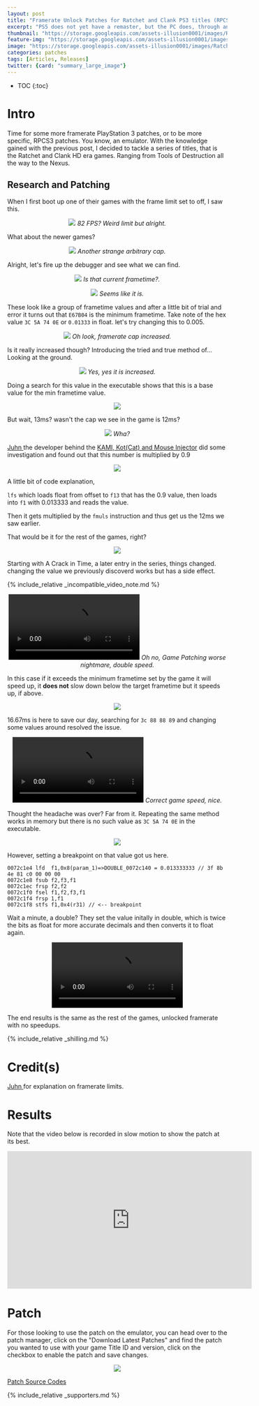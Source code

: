 ```yaml
---
layout: post
title: "Framerate Unlock Patches for Ratchet and Clank PS3 titles (RPCS3)"
excerpt: "PS5 does not yet have a remaster, but the PC does, through an emulator."
thumbnail: "https://storage.googleapis.com/assets-illusion0001/images/RatchetPS3-FPSUnlock/RC_Feature.png"
feature-img: "https://storage.googleapis.com/assets-illusion0001/images/RatchetPS3-FPSUnlock/RC_Feature.png"
image: "https://storage.googleapis.com/assets-illusion0001/images/RatchetPS3-FPSUnlock/RC_Feature.png"
categories: patches
tags: [Articles, Releases]
twitter: {card: "summary_large_image"}
---
```


* TOC
{:toc}

# Intro

Time for some more framerate PlayStation 3 patches, or to be more specific, RPCS3 patches. You know, an emulator. With the knowledge gained with the previous post, I decided to tackle a series of titles, that is the Ratchet and Clank HD era games. Ranging from Tools of Destruction all the way to the Nexus.

## Research and Patching

When I first boot up one of their games with the frame limit set to off, I saw this.

<p align="center">
<img src="https://storage.googleapis.com/assets-illusion0001/images/RatchetPS3-FPSUnlock/rpcs3_rc_sc0.png">
<em>82 FPS? Weird limit but alright.</em>
</p>

What about the newer games?

<p align="center">
<img src="https://storage.googleapis.com/assets-illusion0001/images/RatchetPS3-FPSUnlock/rpcs3_rc_sc4.png">
<em>Another strange arbitrary cap.</em>
</p>

Alright, let's fire up the debugger and see what we can find.

<p align="center">
<img src="https://storage.googleapis.com/assets-illusion0001/images/RatchetPS3-FPSUnlock/rpcs3_rc_dbgsc0.png">
<em>Is that current frametime?.</em>
</p>

<p align="center">
<img src="https://storage.googleapis.com/assets-illusion0001/images/RatchetPS3-FPSUnlock/rpcs3_rc_dbgsc2.png">
<em>Seems like it is.</em>
</p>

These look like a group of frametime values and after a little bit of trial and error it turns out that `E67B04` is the minimum frametime. Take note of the hex value `3C 5A 74 0E` or `0.01333` in float. let's try changing this to 0.005.

<p align="center">
<img src="https://storage.googleapis.com/assets-illusion0001/images/RatchetPS3-FPSUnlock/rpcs3_rc_sc1.png">
<em>Oh look, framerate cap increased.</em>
</p>

Is it really increased though? Introducing the tried and true method of... Looking at the ground<i class="twa twa-trade-mark"></i>.

<p align="center">
<img src="https://storage.googleapis.com/assets-illusion0001/images/RatchetPS3-FPSUnlock/rpcs3_rc_sc2.png">
<em>Yes, yes it is increased.</em>
</p>

Doing a search for this value in the executable shows that this is a base value for the min frametime value.

<p align="center">
<img src="https://storage.googleapis.com/assets-illusion0001/images/RatchetPS3-FPSUnlock/ghidra_rc_ft0.png">
</p>

But wait, 13ms? wasn't the cap we see in the game is 12ms?

<p align="center">
<img src="https://storage.googleapis.com/assets-illusion0001/images/RatchetPS3-FPSUnlock/rpcs3_rc_sc3.png">
<em>Wha? <i class="twa twa-thinking-face"></i></em>
</p>

[Juhn <i class="twa twa-cat-face"></i>](https://github.com/isJuhn/) the developer behind the [KAMI, Kot(Cat) and Mouse Injector](https://github.com/isJuhn/KAMI) did some investigation and found out that this number is multiplied by 0.9

<p align="center">
<img src="https://storage.googleapis.com/assets-illusion0001/images/RatchetPS3-FPSUnlock/rpcs3_rc_dbgsc3.png">
</p>

A little bit of code explanation,

`lfs` which loads float from offset to `f13` that has the 0.9 value, then loads into `f1` with 0.013333 and reads the value.

Then it gets multiplied by the `fmuls` instruction and thus get us the 12ms we saw earlier.

That would be it for the rest of the games, right?

<p align="center">
<img src="https://storage.googleapis.com/assets-illusion0001/images/RatchetPS3-FPSUnlock/rc_dev_value_meme.png">
</p>

Starting with A Crack in Time, a later entry in the series, things changed. changing the value we previously discoverd works but has a side effect.

{% include_relative _incompatible_video_note.md %}

<div align="center" class="video-container">
<video controls >
  <source src="https://storage.googleapis.com/assets-illusion0001/images/RatchetPS3-FPSUnlock/rc_rpcs3_fps_before_demo.mp4" type="video/mp4">
</video>
<em>Oh no, Game Patching worse nightmare, double speed.</em>
</div>

In this case if it exceeds the minimum frametime set by the game it will speed up, it **does not** slow down below the target frametime but it speeds up, if above.

<p align="center">
<img src="https://storage.googleapis.com/assets-illusion0001/images/RatchetPS3-FPSUnlock/rpcs3_rc_dbgsc4.png">
</p>

16.67ms is here to save our day, searching for `3c 88 88 89` and changing some values around resolved the issue.

<div align="center" class="video-container">
<video controls >
  <source src="https://storage.googleapis.com/assets-illusion0001/images/RatchetPS3-FPSUnlock/rc_rpcs3_fps_after_demo.mp4" type="video/mp4">
</video>
<em>Correct game speed, nice.</em>
</div>

Thought the headache was over? Far from it. Repeating the same method works in memory but there is no such value as `3C 5A 74 0E` in the executable.

<p align="center">
<img src="https://storage.googleapis.com/assets-illusion0001/images/RatchetPS3-FPSUnlock/ghidra_rc_ft1.png">
</p>

However, setting a breakpoint on that value got us here.

```
0072c1e4 lfd  f1,0x8(param_1)=>DOUBLE_0072c140 = 0.013333333 // 3f 8b 4e 81 c0 00 00 00
0072c1e8 fsub f2,f3,f1
0072c1ec frsp f2,f2
0072c1f0 fsel f1,f2,f3,f1
0072c1f4 frsp 1,f1
0072c1f8 stfs f1,0x4(r31) // <-- breakpoint
```

Wait a minute, a double? They set the value initally in double, which is twice the bits as float for more accurate decimals and then converts it to float again.

<div align="center" class="video-container-i">
<video autoplay loop >
  <source src="https://storage.googleapis.com/assets-illusion0001/images/memes/tenor/we_do_a_little_trolling_meme.mp4" type="video/mp4">
</video>
</div>

The end results is the same as the rest of the games, unlocked framerate with no speedups.

{% include_relative _shilling.md %}

# Credit(s)

[Juhn <i class="twa twa-cat-face"></i>](https://github.com/isJuhn/) for explanation on framerate limits.

# Results

Note that the video below is recorded in slow motion to show the patch at its best.

<div align="center" class="video-container">
<iframe width="560" height="315" src="https://www.youtube.com/embed/azrU00bZuIc" title="YouTube video player" frameborder="0" allow="accelerometer; autoplay; clipboard-write; encrypted-media; gyroscope; picture-in-picture" allowfullscreen></iframe>
</div>

# Patch

For those looking to use the patch on the emulator, you can head over to the patch manager, click on the "Download Latest Patches" and find the patch you wanted to use with your game Title ID and version, click on the checkbox to enable the patch and save changes.

<p align="center">
<img src="https://storage.googleapis.com/assets-illusion0001/images/RatchetPS3-FPSUnlock/rpcs3_patch_example.png">
</p>

<a href="https://wiki.rpcs3.net/index.php?title=Help:Game_Patches/Main#Ratchet_.26_Clank_Future:_A_Crack_in_Time" class="button" role="button"><i class='fas fa-download'></i> Patch Source Codes</a>

{% include_relative _supporters.md %}
